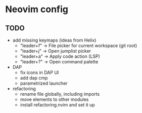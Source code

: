 # Neovim config

## TODO

- add missing keymaps (ideas from Helix)
  - "leader+f" -> File picker for current workspace (git root)
  - "leader+j" -> Open jumplist picker
  - "leader+a" -> Apply code action (LSP)
  - "leader+?" -> Open command palette
- DAP
  - fix icons in DAP UI
  - add dap cmp
  - parametrized launcher
- refactoring
  - rename file globally, including imports
  - move elements to other modules
  - install refactoring.nvim and set it up
